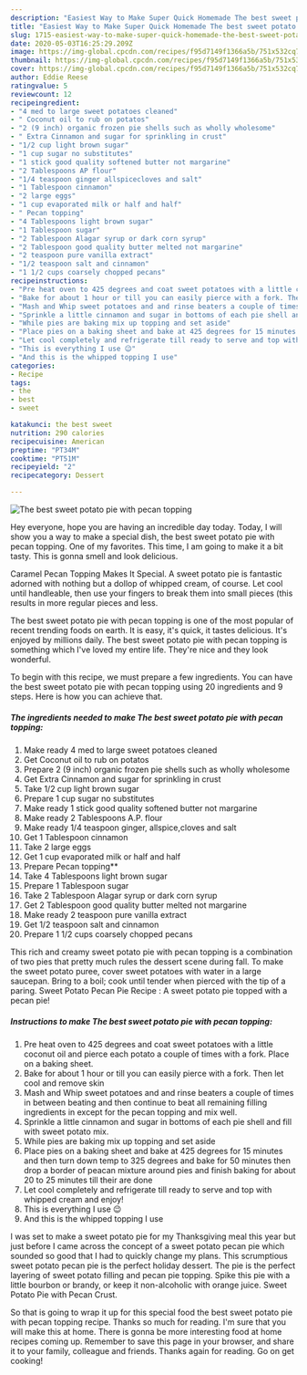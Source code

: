```yaml
---
description: "Easiest Way to Make Super Quick Homemade The best sweet potato pie with pecan topping"
title: "Easiest Way to Make Super Quick Homemade The best sweet potato pie with pecan topping"
slug: 1715-easiest-way-to-make-super-quick-homemade-the-best-sweet-potato-pie-with-pecan-topping
date: 2020-05-03T16:25:29.209Z
image: https://img-global.cpcdn.com/recipes/f95d7149f1366a5b/751x532cq70/the-best-sweet-potato-pie-with-pecan-topping-recipe-main-photo.jpg
thumbnail: https://img-global.cpcdn.com/recipes/f95d7149f1366a5b/751x532cq70/the-best-sweet-potato-pie-with-pecan-topping-recipe-main-photo.jpg
cover: https://img-global.cpcdn.com/recipes/f95d7149f1366a5b/751x532cq70/the-best-sweet-potato-pie-with-pecan-topping-recipe-main-photo.jpg
author: Eddie Reese
ratingvalue: 5
reviewcount: 12
recipeingredient:
- "4 med to large sweet potatoes cleaned"
- " Coconut oil to rub on potatos"
- "2 (9 inch) organic frozen pie shells such as wholly wholesome"
- " Extra Cinnamon and sugar for sprinkling in crust"
- "1/2 cup light brown sugar"
- "1 cup sugar no substitutes"
- "1 stick good quality softened butter not margarine"
- "2 Tablespoons AP flour"
- "1/4 teaspoon ginger allspicecloves and salt"
- "1 Tablespoon cinnamon"
- "2 large eggs"
- "1 cup evaporated milk or half and half"
- " Pecan topping"
- "4 Tablespoons light brown sugar"
- "1 Tablespoon sugar"
- "2 Tablespoon Alagar syrup or dark corn syrup"
- "2 Tablespoon good quality butter melted not margarine"
- "2 teaspoon pure vanilla extract"
- "1/2 teaspoon salt and cinnamon"
- "1 1/2 cups coarsely chopped pecans"
recipeinstructions:
- "Pre heat oven to 425 degrees and coat sweet potatoes with a little coconut oil and pierce each potato a couple of times with a fork. Place on a baking sheet."
- "Bake for about 1 hour or till you can easily pierce with a fork. Then let cool and remove skin"
- "Mash and Whip sweet potatoes and and rinse beaters a couple of times in between beating and then continue to beat all remaining filling ingredients in except for the pecan topping and mix well."
- "Sprinkle a little cinnamon and sugar in bottoms of each pie shell and fill with sweet potato mix."
- "While pies are baking mix up topping and set aside"
- "Place pies on a baking sheet and bake at 425 degrees for 15 minutes and then turn down temp to 325 degrees and bake for 50 minutes then drop a border of peacan mixture around pies and finish baking for about 20 to 25 minutes till their are done"
- "Let cool completely and refrigerate till ready to serve and top with whipped cream and enjoy!"
- "This is everything I use 😉"
- "And this is the whipped topping I use"
categories:
- Recipe
tags:
- the
- best
- sweet

katakunci: the best sweet 
nutrition: 290 calories
recipecuisine: American
preptime: "PT34M"
cooktime: "PT51M"
recipeyield: "2"
recipecategory: Dessert

---
```



![The best sweet potato pie with pecan topping](https://img-global.cpcdn.com/recipes/f95d7149f1366a5b/751x532cq70/the-best-sweet-potato-pie-with-pecan-topping-recipe-main-photo.jpg)

Hey everyone, hope you are having an incredible day today. Today, I will show you a way to make a special dish, the best sweet potato pie with pecan topping. One of my favorites. This time, I am going to make it a bit tasty. This is gonna smell and look delicious.

Caramel Pecan Topping Makes It Special. A sweet potato pie is fantastic adorned with nothing but a dollop of whipped cream, of course. Let cool until handleable, then use your fingers to break them into small pieces (this results in more regular pieces and less.

The best sweet potato pie with pecan topping is one of the most popular of recent trending foods on earth. It is easy, it's quick, it tastes delicious. It's enjoyed by millions daily. The best sweet potato pie with pecan topping is something which I've loved my entire life. They're nice and they look wonderful.


To begin with this recipe, we must prepare a few ingredients. You can have the best sweet potato pie with pecan topping using 20 ingredients and 9 steps. Here is how you can achieve that.

<!--inarticleads1-->

##### The ingredients needed to make The best sweet potato pie with pecan topping:

1. Make ready 4 med to large sweet potatoes cleaned
1. Get  Coconut oil to rub on potatos
1. Prepare 2 (9 inch) organic frozen pie shells such as wholly wholesome
1. Get  Extra Cinnamon and sugar for sprinkling in crust
1. Take 1/2 cup light brown sugar
1. Prepare 1 cup sugar no substitutes
1. Make ready 1 stick good quality softened butter not margarine
1. Make ready 2 Tablespoons A.P. flour
1. Make ready 1/4 teaspoon ginger, allspice,cloves and salt
1. Get 1 Tablespoon cinnamon
1. Take 2 large eggs
1. Get 1 cup evaporated milk or half and half
1. Prepare  Pecan topping**
1. Take 4 Tablespoons light brown sugar
1. Prepare 1 Tablespoon sugar
1. Take 2 Tablespoon Alagar syrup or dark corn syrup
1. Get 2 Tablespoon good quality butter melted not margarine
1. Make ready 2 teaspoon pure vanilla extract
1. Get 1/2 teaspoon salt and cinnamon
1. Prepare 1 1/2 cups coarsely chopped pecans


This rich and creamy sweet potato pie with pecan topping is a combination of two pies that pretty much rules the dessert scene during fall. To make the sweet potato puree, cover sweet potatoes with water in a large saucepan. Bring to a boil; cook until tender when pierced with the tip of a paring. Sweet Potato Pecan Pie Recipe : A sweet potato pie topped with a pecan pie! 

<!--inarticleads2-->

##### Instructions to make The best sweet potato pie with pecan topping:

1. Pre heat oven to 425 degrees and coat sweet potatoes with a little coconut oil and pierce each potato a couple of times with a fork. Place on a baking sheet.
1. Bake for about 1 hour or till you can easily pierce with a fork. Then let cool and remove skin
1. Mash and Whip sweet potatoes and and rinse beaters a couple of times in between beating and then continue to beat all remaining filling ingredients in except for the pecan topping and mix well.
1. Sprinkle a little cinnamon and sugar in bottoms of each pie shell and fill with sweet potato mix.
1. While pies are baking mix up topping and set aside
1. Place pies on a baking sheet and bake at 425 degrees for 15 minutes and then turn down temp to 325 degrees and bake for 50 minutes then drop a border of peacan mixture around pies and finish baking for about 20 to 25 minutes till their are done
1. Let cool completely and refrigerate till ready to serve and top with whipped cream and enjoy!
1. This is everything I use 😉
1. And this is the whipped topping I use


I was set to make a sweet potato pie for my Thanksgiving meal this year but just before I came across the concept of a sweet potato pecan pie which sounded so good that I had to quickly change my plans. This scrumptious sweet potato pecan pie is the perfect holiday dessert. The pie is the perfect layering of sweet potato filling and pecan pie topping. Spike this pie with a little bourbon or brandy, or keep it non-alcoholic with orange juice. Sweet Potato Pie with Pecan Crust. 

So that is going to wrap it up for this special food the best sweet potato pie with pecan topping recipe. Thanks so much for reading. I'm sure that you will make this at home. There is gonna be more interesting food at home recipes coming up. Remember to save this page in your browser, and share it to your family, colleague and friends. Thanks again for reading. Go on get cooking!
